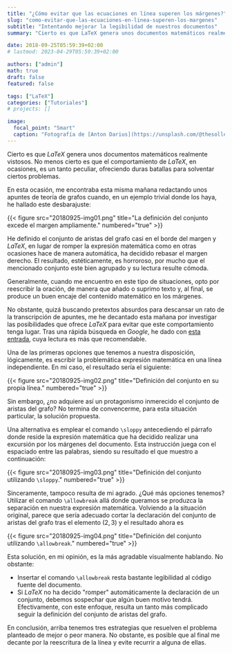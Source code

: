 ```yaml
---
title: "¿Cómo evitar que las ecuaciones en línea superen los márgenes?"
slug: "como-evitar-que-las-ecuaciones-en-linea-superen-los-margenes"
subtitle: "Intentando mejorar la legibilidad de nuestros documentos"
summary: "Cierto es que LaTeX genera unos documentos matemáticos realmente vistosos. No menos cierto es que el comportamiento de LaTeX, en ocasiones, es un tanto peculiar, ofreciendo duras batallas para solventar ciertos problemas."

date: 2018-09-25T05:59:39+02:00
# lastmod: 2023-04-29T05:59:39+02:00

authors: ["admin"]
math: true
draft: false
featured: false

tags: ["LaTeX"]
categories: ["Tutoriales"]
# projects: []

image:
  focal_point: "Smart"
  caption: "Fotografía de [Anton Darius](https://unsplash.com/@thesollers), disponible en [Unsplash](https://unsplash.com/photos/oOuK7nlOfWg)."
---
```


Cierto es que *LaTeX* genera unos documentos matemáticos realmente vistosos. No menos cierto es que el comportamiento de *LaTeX*, en ocasiones, es un tanto peculiar, ofreciendo duras batallas para solventar ciertos problemas.

En esta ocasión, me encontraba esta misma mañana redactando unos apuntes de teoría de grafos cuando, en un ejemplo trivial donde los haya, he hallado este desbarajuste:

{{< figure src="20180925-img01.png" title="La definición del conjunto excede el margen ampliamente." numbered="true" >}}

He definido el conjunto de aristas del grafo casi en el borde del margen y *LaTeX*, en lugar de romper la expresión matemática como en otras ocasiones hace de manera automática, ha decidido rebasar el margen derecho. El resultado, estéticamente, es horroroso, por mucho que el mencionado conjunto este bien agrupado y su lectura resulte cómoda.

Generalmente, cuando me encuentro en este tipo de situaciones, opto por reescribir la oración, de manera que añado o suprimo texto y, al final, se produce un buen encaje del contenido matemático en los márgenes. 

No obstante, quizá buscando pretextos absurdos para descansar un rato de la transcripción de apuntes, me he decantado esta mañana por investigar las posibilidades que ofrece *LaTeX* para evitar que este comportamiento tenga lugar. Tras una rápida búsqueda en *Google*, he dado con [esta entrada](https://tex.stackexchange.com/questions/28818/how-can-i-prevent-inline-math-formulas-from-overflowing-into-the-margin), cuya lectura es más que recomendable.

Una de las primeras opciones que tenemos a nuestra disposición, lógicamente, es escribir la problemática expresión matemática en una línea independiente. En mi caso, el resultado sería el siguiente:

{{< figure src="20180925-img02.png" title="Definición del conjunto en su propia línea." numbered="true" >}}

Sin embargo, ¿no adquiere así un protagonismo inmerecido el conjunto de aristas del grafo? No termina de convencerme, para esta situación particular, la solución propuesta.

Una alternativa es emplear el comando `\sloppy` antecediendo el párrafo donde reside la expresión matemática que ha decidido realizar una excursión por los márgenes del documento. Esta instrucción juega con el espaciado entre las palabras, siendo su resultado el que muestro a continuación:

{{< figure src="20180925-img03.png" title="Definición del conjunto utilizando `\sloppy`." numbered="true" >}}

Sinceramente, tampoco resulta de mi agrado. ¿Qué más opciones tenemos? Utilizar el comando `\allowbreak` allá donde queramos se produzca la separación en nuestra expresión matemática. Volviendo a la situación original, parece que sería adecuado cortar la declaración del conjunto de aristas del grafo tras el elemento $(2, 3)$ y el resultado ahora es

{{< figure src="20180925-img04.png" title="Definición del conjunto utilizando `\allowbreak`." numbered="true" >}}

Esta solución, en mi opinión, es la más agradable visualmente hablando. No obstante:

- Insertar el comando `\allowbreak` resta bastante legibilidad al código fuente del documento.
- Si *LaTeX* no ha decido "romper" automáticamente la declaración de un conjunto, debemos sospechar que algún buen motivo tendrá. Efectivamente, con este enfoque, resulta un tanto más complicado seguir la definición del conjunto de aristas del grafo.

En conclusión, arriba tenemos tres estrategias que resuelven el problema planteado de mejor o peor manera. No obstante, es posible que al final me decante por la reescritura de la línea y evite recurrir a alguna de ellas.
